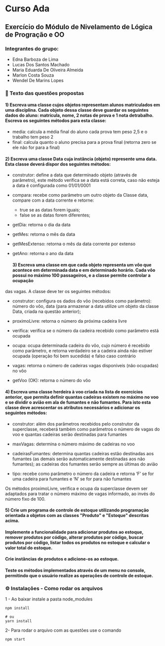 # Curso Ada
## Exercício do Módulo de Nivelamento de Lógica de Progração e OO 

### Integrantes do grupo:
- Edna Barboza de Lima 
- Lucas Dos Santos Machado
- Maria Eduarda De Oliveira Almeida
- Marlon Costa Souza
- Wendel De Marins Lopes

### 📖 Texto das questões propostas

#### 1) Escreva uma classe cujos objetos representam alunos matriculados em uma disciplina. Cada objeto dessa classe deve guardar os seguintes dados do aluno: matrícula, nome, 2 notas de prova e 1 nota detrabalho. Escreva os seguintes métodos para esta classe:
- media: calcula a média final do aluno cada prova tem peso 2,5 e o trabalho tem peso 2
- final: calcula quanto o aluno precisa para a prova final (retorna zero se ele não for para a final)

#### 2) Escreva uma classe Data cuja instância (objeto) represente uma data. Esta classe deverá dispor dos seguintes métodos:

- construtor: define a data que determinado objeto (através de parâmetro), este método verifica se a data está correta, caso não esteja a data é configurada como 01/01/0001

- compara: recebe como parâmetro um outro objeto da Classe data, compare com a data corrente e retorne:
    * true se as datas forem iguais;
    * false se as datas forem diferentes;

- getDia: retorna o dia da data
    
- getMes: retorna o mês da data

- getMesExtenso: retorna o mês da data corrente por extenso

- getAno: retorna o ano da data

  #### 3) Escreva uma classe em que cada objeto representa um vôo que acontece em determinada data e em determinado horário. Cada vôo possui no máximo 100 passageiros, e a classe permite controlar a ocupação
das vagas. A classe deve ter os seguintes métodos:

- construtor: configura os dados do vôo (recebidos como parâmetro): número do vôo, data (para armazenar 
      a data utilize um objeto da classe Data, criada na questão anterior);

- proximoLivre: retorna o número da próxima cadeira livre

- verifica: verifica se o número da cadeira recebido como parâmetro está ocupada

- ocupa: ocupa determinada cadeira do vôo, cujo número é recebido como parâmetro, e retorna verdadeiro se a cadeira ainda não estiver ocupada (operação foi bem sucedida) e falso
  caso contrário

- vagas: retorna o número de cadeiras vagas disponíveis (não ocupadas) no vôo

- getVoo (OK): retorna o número do vôo

#### 4) Escreva uma classe herdeira à voo criada na lista de exercícios anterior, que permita definir quantas cadeiras existem no máximo no voo e se dividir o avião em ala de fumantes e não fumantes. Para isto esta classe deve acrescentar os atributos necessários e adicionar os seguintes métodos:

- construtor: além dos parâmetros recebidos pelo construtor da superclasse, receberá também
    como parâmetros o número de vagas do voo e quantas cadeiras serão destinadas para
    fumantes

- maxVagas: determina o número máximo de cadeiras no voo

- cadeirasFumantes: determina quantas cadeiras estão destinadas aos fumantes (as demais serão
      automaticamente destinadas aos não fumantes); as cadeiras dos fumantes serão
      sempre as últimas do avião

- tipo: recebe como parâmetro o número da cadeira e retorna ‘F’ se for uma cadeira para
      fumantes e ‘N’ se for para não fumantes
    
Os métodos proximoLivre, verifica e ocupa da superclasse devem ser adaptados para tratar o número máximo de vagas informado, ao invés do número fixo de 100.

#### 5) Crie um programa de controle de estoque utilizando programação orientada a objetos com as classes "Produto" e "Estoque" descritas acima. 
#### Implemente a funcionalidade para adicionar produtos ao estoque, remover produtos por código, alterar produtos por código, buscar produtos por código, listar todos os produtos no estoque e calcular o valor total do estoque. 
#### Crie instâncias de produtos e adicione-os ao estoque. 
#### Teste os métodos implementados através de um menu no console, permitindo que o usuário realize as operações de controle de estoque.

### ⚙ Instalações - Como rodar os arquivos

1 - Ao baixar instale a pasta node_modules

```
npm install

# ou
yarn install
```

2- Para rodar o arquivo com as questões use o comando 

```
npm start
```
